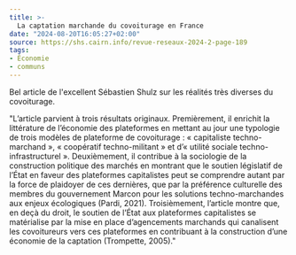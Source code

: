 ```yaml
---
title: >-
  La captation marchande du covoiturage en France
date: "2024-08-20T16:05:27+02:00"
source: https://shs.cairn.info/revue-reseaux-2024-2-page-189
tags:
- Économie
- communs
---
```

Bel article de l'excellent Sébastien Shulz sur les réalités très diverses du covoiturage.

"L’article parvient à trois résultats originaux. Premièrement, il enrichit la littérature de l’économie des plateformes en mettant au jour une typologie de trois modèles de plateforme de covoiturage : « capitaliste techno-marchand », « coopératif techno-militant » et d’« utilité sociale techno-infrastructurel ». Deuxièmement, il contribue à la sociologie de la construction politique des marchés en montrant que le soutien législatif de l’État en faveur des plateformes capitalistes peut se comprendre autant par la force de plaidoyer de ces dernières, que par la préférence culturelle des membres du gouvernement Marcon pour les solutions techno-marchandes aux enjeux écologiques (Pardi, 2021). Troisièmement, l’article montre que, en deçà du droit, le soutien de l’État aux plateformes capitalistes se matérialise par la mise en place d’agencements marchands qui canalisent les covoitureurs vers ces plateformes en contribuant à la construction d’une économie de la captation (Trompette, 2005)."